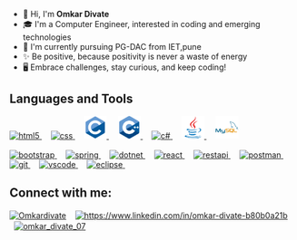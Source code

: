 - 👋 Hi, I'm <b>Omkar Divate</b>
- 🎓 I'm a Computer Engineer, interested in coding and emerging technologies
- 🔭 I'm currently pursuing PG-DAC from IET,pune
- ✨ Be positive, because positivity is never a waste of energy
- 🖥️ Embrace challenges, stay curious, and keep coding!


<h2>Languages and Tools</h2> 
<!-- html5 -->
<a href="" target="_blank" rel="noreferrer"> <img src="https://user-images.githubusercontent.com/25181517/192158954-f88b5814-d510-4564-b285-dff7d6400dad.png" alt="html5" width="40" height="40"/> </a> &nbsp &nbsp 
<!-- css -->
<a href="" target="_blank" rel="noreferrer"> <img src="https://user-images.githubusercontent.com/25181517/183898674-75a4a1b1-f960-4ea9-abcb-637170a00a75.png" alt="css" width="40" height="40"/> </a> &nbsp &nbsp 
<!-- C -->
<a href="https://img.shields.io/badge/c-%2300599C.svg?style=for-the-badge&logo=c&logoColor=white" target="_blank" rel="noreferrer"> <img src="https://raw.githubusercontent.com/devicons/devicon/master/icons/c/c-original.svg" alt="c" width="40" height="40"/> </a>  &nbsp &nbsp 
<!-- C++ -->
<a href="https://www.w3schools.com/cpp/" target="_blank" rel="noreferrer"> <img src="https://raw.githubusercontent.com/devicons/devicon/master/icons/cplusplus/cplusplus-original.svg" alt="cplusplus" width="40" height="40"/> </a>  &nbsp &nbsp 
<!-- C# -->
<a href="https://www.java.com" target="_blank" rel="noreferrer"> <img src="https://user-images.githubusercontent.com/25181517/121405384-444d7300-c95d-11eb-959f-913020d3bf90.png" alt="c#" width="40" height="40"/> </a>  &nbsp &nbsp 
<!-- java -->
<a href="https://www.java.com" target="_blank" rel="noreferrer"> <img src="https://raw.githubusercontent.com/devicons/devicon/master/icons/java/java-original.svg" alt="java" width="40" height="40"/> </a>  &nbsp &nbsp 
<!-- mysql -->
<a href="https://www.mysql.com/" target="_blank" rel="noreferrer"> <img src="https://raw.githubusercontent.com/devicons/devicon/master/icons/mysql/mysql-original-wordmark.svg" alt="mysql" width="40" height="40"/> </a>  <br> <br>
<!-- bootstrap -->
<a href="" target="_blank" rel="noreferrer"> <img src="https://user-images.githubusercontent.com/25181517/183898054-b3d693d4-dafb-4808-a509-bab54cf5de34.png" alt="bootstrap" width="40" height="40"/> </a> &nbsp &nbsp 
<!-- spring -->
<a href="" target="_blank" rel="noreferrer"> <img src="https://user-images.githubusercontent.com/25181517/117201470-f6d56780-adec-11eb-8f7c-e70e376cfd07.png" alt="spring" width="40" height="40"/> </a> &nbsp &nbsp 
<!-- dotnet -->
<a href="https://www.java.com" target="_blank" rel="noreferrer"> <img src="https://user-images.githubusercontent.com/25181517/121405754-b4f48f80-c95d-11eb-8893-fc325bde617f.png" alt="dotnet" width="40" height="40"/> </a>  &nbsp &nbsp 
<!-- react -->
<a href="https://www.java.com" target="_blank" rel="noreferrer"> <img src="https://user-images.githubusercontent.com/25181517/183897015-94a058a6-b86e-4e42-a37f-bf92061753e5.png" alt="react" width="40" height="40"/> </a>  &nbsp &nbsp 
<!-- restapi -->
<a href="" target="_blank" rel="noreferrer"> <img src="https://user-images.githubusercontent.com/25181517/192107858-fe19f043-c502-4009-8c47-476fc89718ad.png" alt="restapi" width="40" height="40"/> </a> &nbsp &nbsp
<!-- postman -->
<a href="" target="_blank" rel="noreferrer"> <img src="https://user-images.githubusercontent.com/25181517/192109061-e138ca71-337c-4019-8d42-4792fdaa7128.png" alt="postman" width="40" height="40"/> </a> &nbsp &nbsp 
<!-- git -->
<a href="" target="_blank" rel="noreferrer"> <img src="https://user-images.githubusercontent.com/25181517/192108372-f71d70ac-7ae6-4c0d-8395-51d8870c2ef0.png" alt="git" width="40" height="40"/> </a> &nbsp &nbsp 
<!-- vscode -->
<a href="" target="_blank" rel="noreferrer"> <img src="https://user-images.githubusercontent.com/25181517/192108891-d86b6220-e232-423a-bf5f-90903e6887c3.png" alt="vscode" width="40" height="40"/> </a> &nbsp &nbsp 
<!-- eclipse -->
<a href="" target="_blank" rel="noreferrer"> <img src="https://user-images.githubusercontent.com/25181517/192108892-6e9b5cdf-4e35-4a70-ad9a-801a93a07c1c.png" alt="eclipse" width="40" height="40"/> </a> &nbsp &nbsp 


<h2 align="left">Connect with me:</h2>
<a href="https://github.com/Omkardivate" target="blank"><img align="center" src="https://blog.geekhunter.com.br/wp-content/uploads/2017/08/github-768x384.png" alt="Omkardivate" height="30" width="70" /></a>&nbsp &nbsp 
<a href="https://www.linkedin.com/in/omkar-divate-b80b0a21b" target="blank"><img align="center" src="https://www.socialmediabutterflyblog.com/wp-content/uploads/sites/567/2019/02/linkedin-660x495.jpg" alt="https://www.linkedin.com/in/omkar-divate-b80b0a21b" height="40" width="60" /></a> &nbsp &nbsp 
<a href="https://instagram.com/omkar_divate_07" target="blank"><img align="center" src="https://akm-img-a-in.tosshub.com/businesstoday/images/story/202212/instagram-users-irked-with-the-new-update-sixteen_nine.jpg?size=1200:675" alt="omkar_divate_07" height="50" width="80" /></a> &nbsp &nbsp 

   
 
   
 





<!--https://www.cprogramming.com/
**Omkardivate/Omkardivate** is a ✨ _special_ ✨ repository because its `README.md` (this file) appears on your GitHub profile.

Here are some ideas to get you started:

- 🔭 I’m currently working on ...
- 🌱 I’m currently learning ...
- 👯 I’m looking to collaborate on ...
- 🤔 I’m looking for help with ...
- 💬 Ask me about ...
- 📫 How to reach me: ...
- 😄 Pronouns: ...
- ⚡ Fun fact: ...
-->
